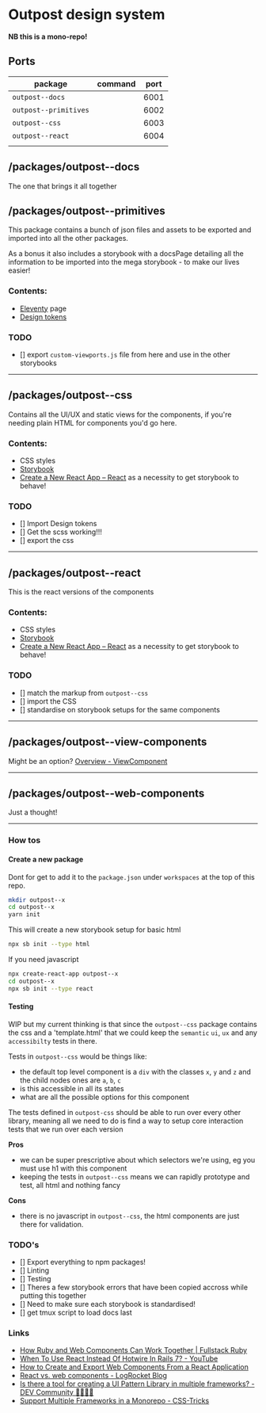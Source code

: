 # Outpost design system

**NB this is a mono-repo!**

## Ports

| package               | command | port |
| --------------------- | ------- | ---- |
| `outpost--docs`       |         | 6001 |
| `outpost--primitives` |         | 6002 |
| `outpost--css`        |         | 6003 |
| `outpost--react`      |         | 6004 |
|                       |         |      |

## /packages/outpost--docs

The one that brings it all together

## /packages/outpost--primitives

This package contains a bunch of json files and assets to be exported and imported into all the other packages.

As a bonus it also includes a storybook with a docsPage detailing all the information to be imported into the mega storybook - to make our lives easier!

### Contents:

- [Eleventy](https://www.11ty.dev/docs/getting-started/) page
- [Design tokens](<https://www.figma.com/file/tVVtW6tHgghun8aY261M5z/Outpost-platform-(and-Scout-etc)?node-id=102%3A998>)

### TODO

- [] export `custom-viewports.js` file from here and use in the other storybooks

---

## /packages/outpost--css

Contains all the UI/UX and static views for the components, if you're needing plain HTML for components you'd go here.

### Contents:

- CSS styles
- [Storybook](https://storybook.js.org/)
- [Create a New React App – React](https://reactjs.org/docs/create-a-new-react-app.html) as a necessity to get storybook to behave!

### TODO

- [] Import Design tokens
- [] Get the scss working!!!
- [] export the css

---

## /packages/outpost--react

This is the react versions of the components

### Contents:

- CSS styles
- [Storybook](https://storybook.js.org/)
- [Create a New React App – React](https://reactjs.org/docs/create-a-new-react-app.html) as a necessity to get storybook to behave!

### TODO

- [] match the markup from `outpost--css`
- [] import the CSS
- [] standardise on storybook setups for the same components

---

## /packages/outpost--view-components

Might be an option? [Overview - ViewComponent](https://viewcomponent.org/)

---

## /packages/outpost--web-components

Just a thought!

---

### How tos

#### Create a new package

Dont for get to add it to the `package.json` under `workspaces` at the top of this repo.

```sh
mkdir outpost--x
cd outpost--x
yarn init
```

This will create a new storybook setup for basic html

```sh
npx sb init --type html
```

If you need javascript

```sh
npx create-react-app outpost--x
cd outpost--x
npx sb init --type react
```

#### Testing

WIP but my current thinking is that since the `outpost--css` package contains the css and a 'template.html' that we could keep the `semantic` `ui`, `ux` and any `accessibilty` tests in there.

Tests in `outpost--css` would be things like:

- the default top level component is a `div` with the classes `x`, `y` and `z` and the child nodes ones are `a`, `b`, `c`
- is this accessible in all its states
- what are all the possible options for this component

The tests defined in `outpost-css` should be able to run over every other library, meaning all we need to do is find a way to setup core interaction tests that we run over each version

**Pros**

- we can be super prescriptive about which selectors we're using, eg you must use h1 with this component
- keeping the tests in `outpost--css` means we can rapidly prototype and test, all html and nothing fancy

**Cons**

- there is no javascript in `outpost--css`, the html components are just there for validation.

### TODO's

- [] Export everything to npm packages!
- [] Linting
- [] Testing
- [] Theres a few storybook errors that have been copied accross while putting this together
- [] Need to make sure each storybook is standardised!
- [] get tmux script to load docs last

### Links

- [How Ruby and Web Components Can Work Together | Fullstack Ruby](https://www.fullstackruby.dev/fullstack-development/2022/01/04/how-ruby-web-components-work-together/)
- [When To Use React Instead Of Hotwire In Rails 7? - YouTube](https://www.youtube.com/watch?v=kgEX_GOGhYA)
- [How to Create and Export Web Components From a React Application](https://spin.atomicobject.com/2022/04/11/export-web-components/)
- [React vs. web components - LogRocket Blog](https://blog.logrocket.com/react-vs-web-components/)
- [Is there a tool for creating a UI Pattern Library in multiple frameworks? - DEV Community 👩‍💻👨‍💻](https://dev.to/ekafyi/is-there-a-tool-for-creating-a-ui-pattern-library-in-multiple-frameworks-3bk6)
- [Support Multiple Frameworks in a Monorepo - CSS-Tricks](https://css-tricks.com/make-a-component-multiple-frameworks-in-a-monorepo/)
